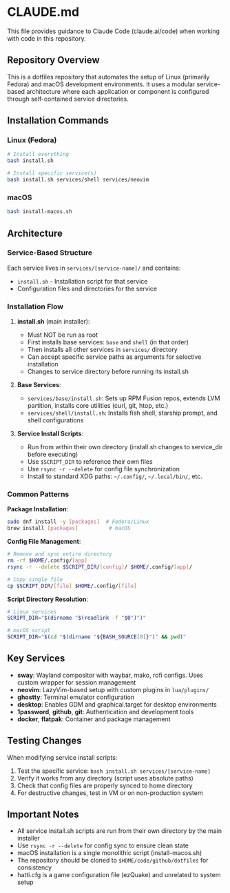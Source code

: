 # CLAUDE.md

This file provides guidance to Claude Code (claude.ai/code) when working with code in this repository.

## Repository Overview

This is a dotfiles repository that automates the setup of Linux (primarily Fedora) and macOS development environments. It uses a modular service-based architecture where each application or component is configured through self-contained service directories.

## Installation Commands

### Linux (Fedora)
```bash
# Install everything
bash install.sh

# Install specific service(s)
bash install.sh services/shell services/neovim
```

### macOS
```bash
bash install-macos.sh
```

## Architecture

### Service-Based Structure

Each service lives in `services/[service-name]/` and contains:
- `install.sh` - Installation script for that service
- Configuration files and directories for the service

### Installation Flow

1. **install.sh** (main installer):
   - Must NOT be run as root
   - First installs base services: `base` and `shell` (in that order)
   - Then installs all other services in `services/` directory
   - Can accept specific service paths as arguments for selective installation
   - Changes to service directory before running its install.sh

2. **Base Services**:
   - `services/base/install.sh`: Sets up RPM Fusion repos, extends LVM partition, installs core utilities (curl, git, htop, etc.)
   - `services/shell/install.sh`: Installs fish shell, starship prompt, and shell configurations

3. **Service Install Scripts**:
   - Run from within their own directory (install.sh changes to service_dir before executing)
   - Use `$SCRIPT_DIR` to reference their own files
   - Use `rsync -r --delete` for config file synchronization
   - Install to standard XDG paths: `~/.config/`, `~/.local/bin/`, etc.

### Common Patterns

**Package Installation**:
```bash
sudo dnf install -y [packages]  # Fedora/Linux
brew install [packages]          # macOS
```

**Config File Management**:
```bash
# Remove and sync entire directory
rm -rf $HOME/.config/[app]
rsync -r --delete $SCRIPT_DIR/[config]/ $HOME/.config/[app]/

# Copy single file
cp $SCRIPT_DIR/[file] $HOME/.config/[file]
```

**Script Directory Resolution**:
```bash
# Linux services
SCRIPT_DIR="$(dirname "$(readlink -f "$0")")"

# macOS script
SCRIPT_DIR="$(cd "$(dirname "${BASH_SOURCE[0]}")" && pwd)"
```

## Key Services

- **sway**: Wayland compositor with waybar, mako, rofi configs. Uses custom wrapper for session management
- **neovim**: LazyVim-based setup with custom plugins in `lua/plugins/`
- **ghostty**: Terminal emulator configuration
- **desktop**: Enables GDM and graphical.target for desktop environments
- **1password**, **github**, **git**: Authentication and development tools
- **docker**, **flatpak**: Container and package management

## Testing Changes

When modifying service install scripts:
1. Test the specific service: `bash install.sh services/[service-name]`
2. Verify it works from any directory (script uses absolute paths)
3. Check that config files are properly synced to home directory
4. For destructive changes, test in VM or on non-production system

## Important Notes

- All service install.sh scripts are run from their own directory by the main installer
- Use `rsync -r --delete` for config sync to ensure clean state
- macOS installation is a single monolithic script (install-macos.sh)
- The repository should be cloned to `$HOME/code/github/dotfiles` for consistency
- hatti.cfg is a game configuration file (ezQuake) and unrelated to system setup
